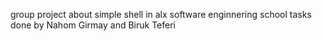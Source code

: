 group project about simple shell in alx software enginnering school 
tasks done by Nahom Girmay and Biruk Teferi
